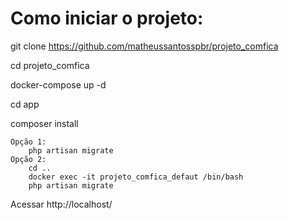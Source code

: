 <h1>Como iniciar o projeto:</h1>

git clone https://github.com/matheussantosspbr/projeto_comfica

cd projeto_comfica

docker-compose up -d

cd app

composer install

<!-- Casso a opção 1 não funcione, use a opção 2  -->
    Opção 1:
        php artisan migrate
    Opção 2:
        cd ..
        docker exec -it projeto_comfica_defaut /bin/bash
        php artisan migrate

Acessar http://localhost/
    